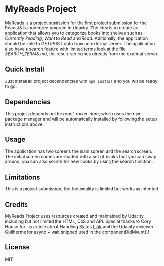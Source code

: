 # MyReads Project

MyReads is a project sumission for the first project submission for the ReactJS Nanodegree program in Udacity. The idea is to create an application that allows you to categorize books into shelves such as *Currently Reading*, *Want to Read* and *Read*. Aditionally, the application should be able to GET/POST data from an external server. The application also have a search feature with limited terms look at the file *SEARCH_TERMS.md*, the result-set comes directly from the external server.

## Quick Install

Just install all project dependencies with `npm install` and you will be ready to go.

## Dependencies

This project depends on the *react-router-dom*, which uses the npm package manager and will be automatically installed by following the setup instructions above.

## Usage

The application has two screens the main screen and the search screen. The initial screen comes pre-loaded with a set of books that you can swap around, you can also search for new books by using the search function.

## Limitations

This is a project submission, the fuctionality is limited but works as intented.

## Credits

MyReads Project uses resources created and maintained by Udacity including but not limited the HTML, CSS and API. Special thanks to Cory House for his article about Handling States [Link](https://medium.freecodecamp.org/handling-state-in-react-four-immutable-approaches-to-consider-d1f5c00249d5) and the Udacity reviewer Guilherme for async + wait snipped used in the componentDidMount()!

## License

MIT

